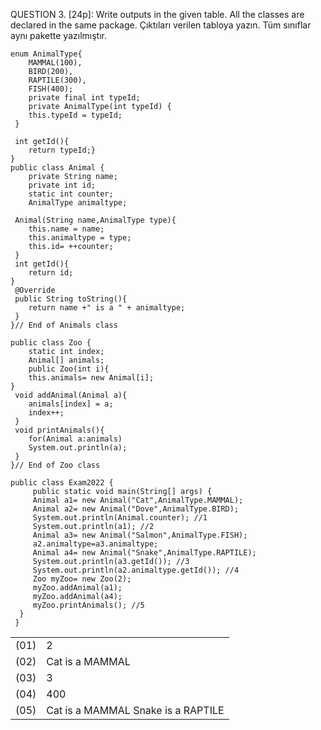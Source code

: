 QUESTION 3. [24p]: Write outputs in the given table. All the classes are declared in the same package.
Çıktıları verilen tabloya yazın. Tüm sınıflar aynı pakette yazılmıştır.

```
enum AnimalType{
    MAMMAL(100),
    BIRD(200),
    RAPTILE(300),
    FISH(400);
    private final int typeId;
    private AnimalType(int typeId) {
    this.typeId = typeId;
 }
    
 int getId(){
    return typeId;}
}
public class Animal {
    private String name;
    private int id;
    static int counter;
    AnimalType animaltype;

 Animal(String name,AnimalType type){
    this.name = name;
    this.animaltype = type;
    this.id= ++counter;
 }
 int getId(){
    return id;
}
 @Override
 public String toString(){
    return name +" is a " + animaltype;
 }
}// End of Animals class

public class Zoo {
    static int index;
    Animal[] animals;
    public Zoo(int i){
    this.animals= new Animal[i];
}
 void addAnimal(Animal a){
    animals[index] = a;
    index++;
 }
 void printAnimals(){
    for(Animal a:animals)
    System.out.println(a);
 }
}// End of Zoo class

public class Exam2022 {
     public static void main(String[] args) {
     Animal a1= new Animal("Cat",AnimalType.MAMMAL);
     Animal a2= new Animal("Dove",AnimalType.BIRD);
     System.out.println(Animal.counter); //1
     System.out.println(a1); //2
     Animal a3= new Animal("Salmon",AnimalType.FISH);
     a2.animaltype=a3.animaltype;
     Animal a4= new Animal("Snake",AnimalType.RAPTILE);
     System.out.println(a3.getId()); //3
     System.out.println(a2.animaltype.getId()); //4
     Zoo myZoo= new Zoo(2);
     myZoo.addAnimal(a1);
     myZoo.addAnimal(a4);
     myZoo.printAnimals(); //5
  }
 }

```

|      |                                    |
|------|------------------------------------|
| (01) | 2                                  | 
| (02) | Cat is a MAMMAL                    | 
| (03) | 3                                  | 
| (04) | 400                                | 
| (05) | Cat is a MAMMAL Snake is a RAPTILE | 